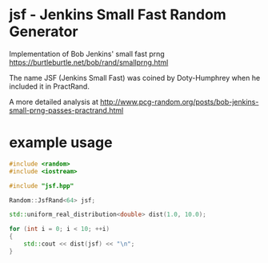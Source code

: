 # jsf - Jenkins Small Fast Random Generator
Implementation of Bob Jenkins' small fast prng https://burtleburtle.net/bob/rand/smallprng.html

The name JSF (Jenkins Small Fast) was coined by Doty-Humphrey when he included it in PractRand.

A more detailed analysis at http://www.pcg-random.org/posts/bob-jenkins-small-prng-passes-practrand.html

# example usage
```cpp
#include <random>
#include <iostream>

#include "jsf.hpp"

Random::JsfRand<64> jsf;

std::uniform_real_distribution<double> dist(1.0, 10.0);

for (int i = 0; i < 10; ++i) 
{
    std::cout << dist(jsf) << "\n";
}
```
